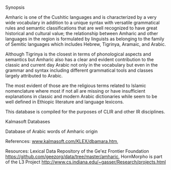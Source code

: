 Synopsis

Amharic is one of the Cushitic languages ​​and is characterized by a very wide vocabulary in addition to a unique syntax with versatile grammatical rules and semantic classifications that are well recognized to have great historical and cultural value; the relationship between Amharic and other languages ​​in the region is formulated by linguists as belonging to the family of Semitic languages which includes Hebrew, Tigrinya, Aramaic, and Arabic.

Although Tigrinya is the closest in terms of phonological aspects and semantics but Amharic also has a clear and evident contribution to the classic and current day Arabic not only in the vocabulary but even in the grammar and syntax including different grammatical tools and classes largely attributed to Arabic.

The most evident of those are the religious terms related to Islamic nomenclature where most if not all are missing or have insufficient explanations in classic and modern Arabic dictionaries while seem to be well defined in Ethiopic literature and language lexicons.

This database is compiled for the purposes of CLIR and other IR disciplines.

Kalmasoft Databases

Database of Arabic words of Amharic origin

References: www.kalmasoft.com/KLEX/dbamara.htm,

Resources: Lexical Data Repository of the Ge'ez Frontier Foundation https://github.com/geezorg/data/tree/master/amharic, HornMorpho is part of the L3 Project http://www.cs.indiana.edu/~gasser/Research/projects.html
